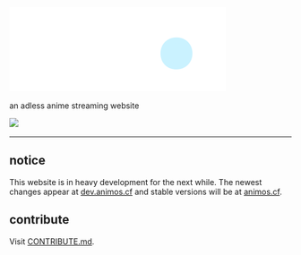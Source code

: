 <img src="./static/logo.svg" style="background-color:#0d1117" />

an adless anime streaming website

<a href="https://discord.gg/TdfwMSXjeP">
<img src="https://img.shields.io/badge/Discord-5865F2?style=flat&logo=discord&logoColor=white" />
</a>

---

## notice

This website is in heavy development for the next while. The newest changes appear at [dev.animos.cf](https://dev.animos.cf) and stable versions will be at [animos.cf](https://animos.cf).

## contribute

Visit [CONTRIBUTE.md](https://github.com/keerthivasansa/animos/blob/dev/CONTRIBUTE.md).
<!-- change to master branch once synced -->
